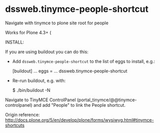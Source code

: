 dssweb.tinymce-people-shortcut
====================================

Navigate with tinymce to plone site root for people

Works for Plone 4.3+ (

INSTALL:

If you are using buildout you can do this:

* Add ``dssweb.tinymce-people-shortcut`` to the list of eggs to install, e.g.:

    [buildout]
    ...
    eggs =
        ...
        dssweb.tinymce-people-shortcut
       
* Re-run buildout, e.g. with:

    $ ./bin/buildout -N
        
Navigate to TinyMCE ControlPanel (portal_tinymce/@@tinymce-controlpanel) and add "People" to link the People shortcut.

Origin reference: http://docs.plone.org/5/en/develop/plone/forms/wysiwyg.html#tinymce-shortcuts
